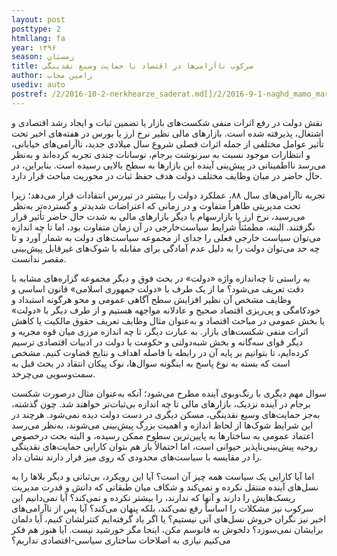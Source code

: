 ```yaml
---
layout: post
posttype: 2
htmllang: fa
year: ۱۳۹۶
season: زمستان
title: سرکوب ناآرامی‌ها در اقتصاد با حمایت وسیع نقدینگی
author: رامین مجاب
usediv: auto
postref: /2/2016-10-2-nerkhearze_saderat.md[]/2/2016-9-1-naghd_mamo_markaz.md[]/2/2020-2-4-zire_khat.md[]/2/2019-6-9-tashihe_khata.md[]/2/2019-1-28-mos_afzayesh_sarmaye.md[]/2/2018-4-18-adoo_shavad_sabab.md[]/2/2019-6-24-taatre_ghamangiz.md[]/2/2019-4-9-mosahebe_vaziat.md[]/2/2020-4-13-vazife_12.md[]/2/2018-6-24-bazsazi_eghtesad.md
---
```


نقش دولت در رفع اثرات منفی شکست‌های بازار یا تضمین ثبات و ایجاد رشد اقتصادی و اشتغال، پذیرفته شده است. بازارهای مالی نظیر نرخ ارز یا بورس در هفته‌های اخیر تحت تأثیر عوامل مختلفی از جمله اثرات فصلی شروع سال میلادی جدید، ناآرامی‌های خیابانی، و انتظارات موجود نسبت به سرنوشت برجام، نوسانات چندی تجربه کرده‌اند و به‌نظر می‌رسد نااطمینانی در پیش‌ینی آینده این بازارها به سطح بالایی رسیده است. بنابراین، در حال حاضر در میان وظایف مختلف دولت هدف حفظ ثبات در محوریت مباحث قرار دارد. 

تجربه ناآرامی‌های سال ۸۸، عملکرد دولت را بیشتر در تیررس انتقادات قرار می‌دهد؛ زیرا تحت مدیریتی ظاهراً متفاوت و در زمانی که اعتراضات شدیدتر و گسترده‌تر به‌نظر می‌رسید، نرخ ارز یا بازارسهام یا دیگر بازارهای مالی به شدت حال حاضر تأثیر قرار نگرفتند. البته، مطمئناً شرایط سیاست‌خارجی در آن زمان متفاوت بود، اما تا چه ‌اندازه می‌توان سیاست خارجی فعلی را جدای از مجموعه سیاست‌های دولت به شمار آورد و تا چه حد می‌توان دولت را به دلیل عدم آمادگی برای مقابله با شوک‌های غیرقابل پیش‌بینی مقصر ندانست. 

به راستی تا چه‌اندازه واژه «دولت» در بحث فوق و دیگر مجموعه گزاره‌های مشابه با دقت تعریف می‌شود؟ ما از یک طرف با «دولت جمهوری اسلامی» قانون اساسی و وظایف مشخص آن نظیر افزایش سطح آگاهی عمومی و محو هرگونه استبداد و خودکامگی و پی‌ریزی اقتصاد صحیح و عادلانه مواجهه هستیم و از طرف دیگر با «دولت» یا بخش عمومی در مباحث اقتصاد و به‌عنوان مثال وظایف تعریف حقوق مالکیت یا کاهش اثرات منفی شکست‌های بازار. به‌ عبارت دیگر، تا چه اندازه مرزی میان قوه مجریه و دیگر قوای سه‌گانه و بخش شبه‌دولتی و حکومت با دولت در ادبیات اقتصادی ترسیم کرده‌ایم، تا بتوانیم بر پایه آن در رابطه با فاصله اهداف و نتایج قضاوت کنیم. مشخص است که بسته به نوع پاسخ به اینگونه سوال‌ها، نوک پیکان انتقاد در بحث قبل به سمت‌وسویی می‌چرخد. 

سوال مهم دیگری با رنگ‌وبوی آینده مطرح می‌شود؛ آنکه به‌عنوان مثال درصورت شکست برجام در آينده نزدیک، بازارهای مالی تا چه اندازه بی‌ثبات‌تر خواهند شد. چون گذشته، به‌جز حمایت‌های وسیع نقدینگی، مسکن دیگری در دست دولت دیده نمی‌شود. هرچند در این شرایط شوک‌ها از لحاظ اندازه و اهمیت بزرگ پیش‌بینی می‌شوند، به‌نظر می‌رسد اعتماد عمومی به ساختارها به پایین‌ترین سطوح ممکن رسیده، و البته بحث درخصوص روحیه پیش‌بینی‌ناپذیر حیوانی است، اما احتمالاُ باز هم بتوان کارایی حمایت‌های نقدینگی را در مقایسه با سیاست‌های محدودی که روی میز قرار دارند نشان داد.

اما آیا کارایی یک سیاست همه چیز آن است؟ آیا این رویکرد، بی‌ثباتی و دیگر بلاها را به نسل‌های آینده منتقل نکرده و نمی‌کند و شکاف میان طبقاتی که دانش و قدرت مدیریت ریسک‌هایش را دارند و آنها که ندارند، را بیشتر نکرده و نمی‌کند؟ آیا نمی‌دانیم این سرکوب نیز مشکلات را اساساً رفع نمی‌کند، بلکه پنهان می‌کند؟ آیا پس از ناآرامی‌های اخیر نیز نگران خروش نسل‌های آتی نیستیم؟ یا اگر یاد گرفته‌ایم کنترلشان کنیم، آیا دلمان برایشان نمی‌سوزد؟ دلخوش به فانوسم مکن، اینجا مگر خورشید نیست. آیا هنوز هم فکر می‌کنیم نیازی به اصلاحات ساختاری سیاسی-اقتصادی نداریم؟